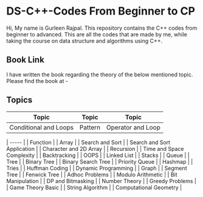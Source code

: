 # DS-C++-Codes From Beginner to CP
Hi, My name is Gurleen Rajpal. This repository contains the C++ codes from beginner to advanced. This are all the codes that are made by me, while taking the course on data structure and algorithms using C++. 

## Book Link
I have written the book regarding the theory of the below mentioned topic. Please find the book at - 

## Topics
| Topic | Topic | Topic |
| ------ | ----- | ------ |
| Conditional and Loops | Pattern | Operator and Loop |

| ----- |
| Function |
| Array |
| Search and Sort |
| Search and Sort Application |
| Character and 2D Array |
| Recursion |
| Time and Space Complexity |
| Backtracking |
| OOPS |
| Linked List |
| Stacks |
| Queue |
| Tree |
| Binary Tree |
| Binary Search Tree |
| Priority Queue |
| Hashmap |
| Tries |
| Huffman Coding |
| Dynamic Programming |
| Graph |
| Segment Tree |
| Fenwick Tree |
| Adhoc Problems |
| Modulo Arithmetic |
| Bit Manipulation |
| DP and Bitmasking |
| Number Theory |
| Greedy Problems |
| Game Theory Basic |
| String Algorithm |
| Computational Geometry |
